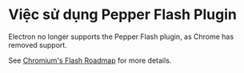 # Việc sử dụng Pepper Flash Plugin

Electron no longer supports the Pepper Flash plugin, as Chrome has removed support.

See [Chromium's Flash Roadmap](https://www.chromium.org/flash-roadmap) for more details.
